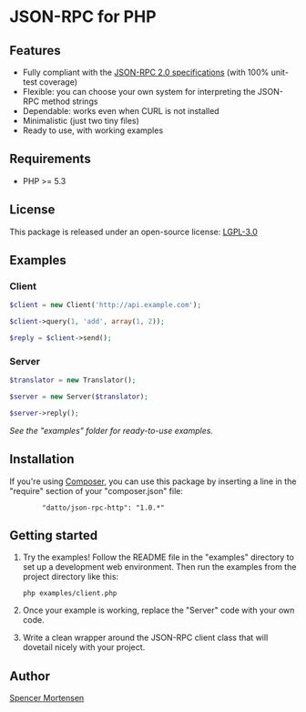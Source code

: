 # JSON-RPC for PHP

## Features

* Fully compliant with the [JSON-RPC 2.0 specifications](http://www.jsonrpc.org/specification) (with 100% unit-test coverage)
* Flexible: you can choose your own system for interpreting the JSON-RPC method strings
* Dependable: works even when CURL is not installed
* Minimalistic (just two tiny files)
* Ready to use, with working examples

## Requirements

* PHP >= 5.3

## License

This package is released under an open-source license: [LGPL-3.0](https://www.gnu.org/licenses/lgpl-3.0.html)

## Examples

### Client

```php
$client = new Client('http://api.example.com');

$client->query(1, 'add', array(1, 2));

$reply = $client->send();
```

### Server

```php
$translator = new Translator();

$server = new Server($translator);

$server->reply();
```

*See the "examples" folder for ready-to-use examples.*

## Installation

If you're using [Composer](https://getcomposer.org/), you can use this package
by inserting a line in the "require" section of your "composer.json" file:
```
        "datto/json-rpc-http": "1.0.*"
```

## Getting started

1. Try the examples! Follow the README file in the "examples" directory to
set up a development web environment. Then run the examples from the project directory
like this:
	```
	php examples/client.php
	```

2. Once your example is working, replace the "Server" code with your own code.

3. Write a clean wrapper around the JSON-RPC client class that will dovetail
nicely with your project.

## Author

[Spencer Mortensen](http://spencermortensen.com/contact/)
